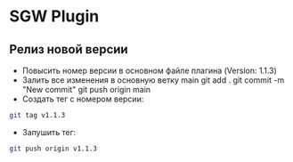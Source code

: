 # SGW Plugin

## Релиз новой версии

- Повысить номер версии в основном файле плагина (Version: 1.1.3)
- Залить все изменения в основную ветку main
git add .
git commit -m "New commit"
git push origin main
- Создать тег c номером версии:

```bash
git tag v1.1.3
```

- Запушить тег:

```bash
git push origin v1.1.3
```